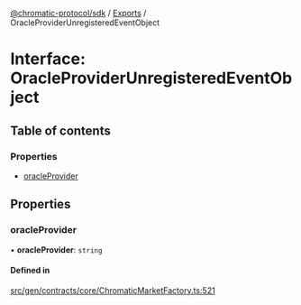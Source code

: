 [@chromatic-protocol/sdk](../README.md) / [Exports](../modules.md) / OracleProviderUnregisteredEventObject

# Interface: OracleProviderUnregisteredEventObject

## Table of contents

### Properties

- [oracleProvider](OracleProviderUnregisteredEventObject.md#oracleprovider)

## Properties

### oracleProvider

• **oracleProvider**: `string`

#### Defined in

[src/gen/contracts/core/ChromaticMarketFactory.ts:521](https://github.com/chromatic-protocol/sdk/blob/5e51723/src/gen/contracts/core/ChromaticMarketFactory.ts#L521)
